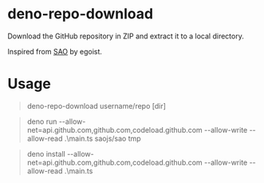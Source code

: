 # deno-repo-download

Download the GitHub repository in ZIP and extract it to a local directory.

Inspired from [SAO](https://github.com/saojs/sao) by egoist.

# Usage

> deno-repo-download username/repo [dir]

> deno run --allow-net=api.github.com,github.com,codeload.github.com --allow-write --allow-read .\main.ts saojs/sao tmp

> deno install --allow-net=api.github.com,github.com,codeload.github.com --allow-write --allow-read .\main.ts